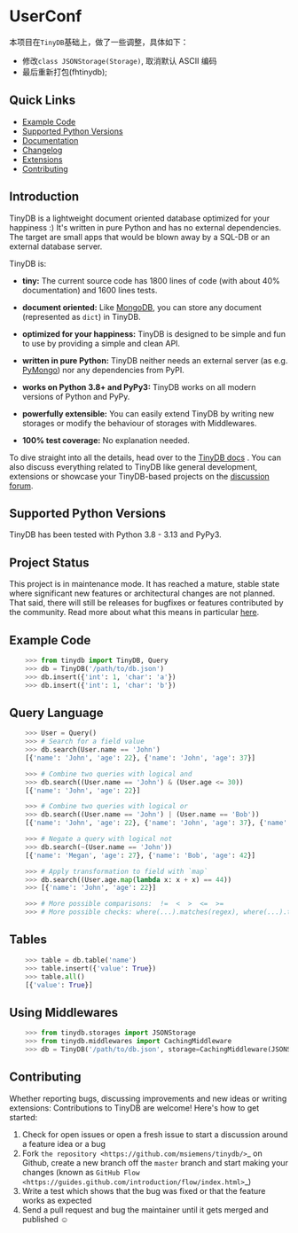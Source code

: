# UserConf

本项目在`TinyDB`基础上，做了一些调整，具体如下：

- 修改`class JSONStorage(Storage)`, 取消默认 ASCII 编码
- 最后重新打包(fhtinydb);

## Quick Links

- [Example Code](https://pypi.org/project/tinydb/#example-code)
- [Supported Python Versions](https://pypi.org/project/tinydb/#supported-python-versions)
- [Documentation](http://tinydb.readthedocs.org/)
- [Changelog](https://tinydb.readthedocs.io/en/latest/changelog.html)
- [Extensions](https://tinydb.readthedocs.io/en/latest/extensions.html)
- [Contributing](https://pypi.org/project/tinydb/#contributing)

## Introduction

TinyDB is a lightweight document oriented database optimized for your happiness :)
It's written in pure Python and has no external dependencies. The target are
small apps that would be blown away by a SQL-DB or an external database server.

TinyDB is:

- **tiny:** The current source code has 1800 lines of code (with about 40%
  documentation) and 1600 lines tests.

- **document oriented:** Like [MongoDB](http://mongodb.org/), you can store any document
  (represented as `dict`) in TinyDB.

- **optimized for your happiness:** TinyDB is designed to be simple and
  fun to use by providing a simple and clean API.

- **written in pure Python:** TinyDB neither needs an external server (as
  e.g. [PyMongo](https://pymongo.readthedocs.io/en/stable/)) nor any dependencies
  from PyPI.

- **works on Python 3.8+ and PyPy3:** TinyDB works on all modern versions of Python
  and PyPy.

- **powerfully extensible:** You can easily extend TinyDB by writing new
  storages or modify the behaviour of storages with Middlewares.

- **100% test coverage:** No explanation needed.

To dive straight into all the details, head over to the [TinyDB docs](https://tinydb.readthedocs.io/)
. You can also discuss everything related
to TinyDB like general development, extensions or showcase your TinyDB-based
projects on the [discussion forum](http://forum.m-siemens.de/).

## Supported Python Versions

TinyDB has been tested with Python 3.8 - 3.13 and PyPy3.

## Project Status

This project is in maintenance mode. It has reached a mature, stable state
where significant new features or architectural changes are not planned. That
said, there will still be releases for bugfixes or features contributed by
the community. Read more about what this means in particular
[here](https://github.com/msiemens/tinydb/discussions/572).

## Example Code

```python
    >>> from tinydb import TinyDB, Query
    >>> db = TinyDB('/path/to/db.json')
    >>> db.insert({'int': 1, 'char': 'a'})
    >>> db.insert({'int': 1, 'char': 'b'})
```

## Query Language

```python
    >>> User = Query()
    >>> # Search for a field value
    >>> db.search(User.name == 'John')
    [{'name': 'John', 'age': 22}, {'name': 'John', 'age': 37}]

    >>> # Combine two queries with logical and
    >>> db.search((User.name == 'John') & (User.age <= 30))
    [{'name': 'John', 'age': 22}]

    >>> # Combine two queries with logical or
    >>> db.search((User.name == 'John') | (User.name == 'Bob'))
    [{'name': 'John', 'age': 22}, {'name': 'John', 'age': 37}, {'name': 'Bob', 'age': 42}]

    >>> # Negate a query with logical not
    >>> db.search(~(User.name == 'John'))
    [{'name': 'Megan', 'age': 27}, {'name': 'Bob', 'age': 42}]

    >>> # Apply transformation to field with `map`
    >>> db.search((User.age.map(lambda x: x + x) == 44))
    >>> [{'name': 'John', 'age': 22}]

    >>> # More possible comparisons:  !=  <  >  <=  >=
    >>> # More possible checks: where(...).matches(regex), where(...).test(your_test_func)
```

## Tables

```python
    >>> table = db.table('name')
    >>> table.insert({'value': True})
    >>> table.all()
    [{'value': True}]
```

## Using Middlewares

```python
    >>> from tinydb.storages import JSONStorage
    >>> from tinydb.middlewares import CachingMiddleware
    >>> db = TinyDB('/path/to/db.json', storage=CachingMiddleware(JSONStorage))
```

## Contributing

Whether reporting bugs, discussing improvements and new ideas or writing
extensions: Contributions to TinyDB are welcome! Here's how to get started:

1. Check for open issues or open a fresh issue to start a discussion around
   a feature idea or a bug
2. Fork `the repository <https://github.com/msiemens/tinydb/>`_ on Github,
   create a new branch off the `master` branch and start making your changes
   (known as `GitHub Flow <https://guides.github.com/introduction/flow/index.html>`_)
3. Write a test which shows that the bug was fixed or that the feature works
   as expected
4. Send a pull request and bug the maintainer until it gets merged and
   published ☺
